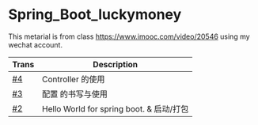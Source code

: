 # Spring_Boot_luckymoney

This metarial is from class https://www.imooc.com/video/20546 using my wechat account. 

| Trans | Description |
| ----- | ----- |
| [#4](https://github.com/DapengJin/Spring_Boot_luckymoney/pull/4) | Controller 的使用 |
| [#3](https://github.com/DapengJin/Spring_Boot_luckymoney/pull/3) | 配置 的书写与使用 |
| [#2](https://github.com/DapengJin/Spring_Boot_luckymoney/pull/2) | Hello World for spring boot. & 启动/打包 |

